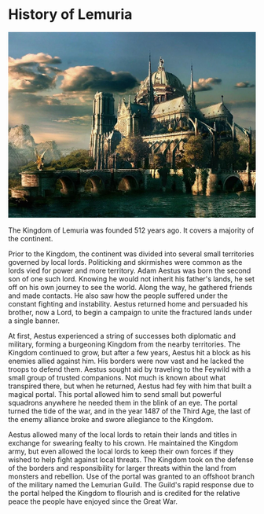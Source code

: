 # History of Lemuria

![history](/img/archives/history.png)

The Kingdom of Lemuria was founded 512 years ago. It covers a majority of the continent.

Prior to the Kingdom, the continent was divided into several small territories governed by local lords. Politicking and skirmishes were common as the lords vied for power and more territory. Adam Aestus was born the second son of one such lord. Knowing he would not inherit his father's lands, he set off on his own journey to see the world. Along the way, he gathered friends and made contacts. He also saw how the people suffered under the constant fighting and instability. Aestus returned home and persuaded his brother, now a Lord, to begin a campaign to unite the fractured lands under a single banner.

At first, Aestus experienced a string of successes both diplomatic and military, forming a burgeoning Kingdom from the nearby territories. The Kingdom continued to grow, but after a few years, Aestus hit a block as his enemies allied against him. His borders were now vast and he lacked the troops to defend them. Aestus sought aid by traveling to the Feywild with a small group of trusted companions. Not much is known about what transpired there, but when he returned, Aestus had fey with him that built a magical portal. This portal allowed him to send small but powerful squadrons anywhere he needed them in the blink of an eye. The portal turned the tide of the war, and in the year 1487 of the Third Age, the last of the enemy alliance broke and swore allegiance to the Kingdom.

Aestus allowed many of the local lords to retain their lands and titles in exchange for swearing fealty to his crown. He maintained the Kingdom army, but even allowed the local lords to keep their own forces if they wished to help fight against local threats. The Kingdom took on the defense of the borders and responsibility for larger threats within the land from monsters and rebellion. Use of the portal was granted to an offshoot branch of the military named the Lemurian Guild. The Guild's rapid response due to the portal helped the Kingdom to flourish and is credited for the relative peace the people have enjoyed since the Great War.
